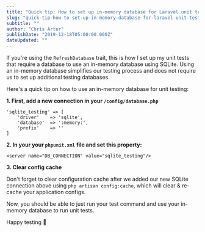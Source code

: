 ```yaml
---
title: "Quick tip: How to set up in-memory database for Laravel unit tests"
slug: "quick-tip-how-to-set-up-in-memory-database-for-laravel-unit-tests"
subtitle: ""
author: "Chris Arter"
publishDate: "2019-12-18T05:00:00.000Z"
dateUpdated: ""
---
```


If you're using the `RefreshDatabase` trait, this is how I set up my unit tests that require a database to use an in-memory database using SQLite. Using an in-memory database simplifies our testing process and does not require us to set up additional testing databases.

Here's a quick tip on how to use an in-memory database for unit testing:

**1\. First, add a new connection in your `/config/database.php`**

    'sqlite_testing' => [
        'driver'    => 'sqlite',
        'database'  => ':memory:',
        'prefix'    => ''
    ]
    

**2\. In your your `phpunit.xml` file and set this property:**

    <server name="DB_CONNECTION" value="sqlite_testing"/>
    

**3\. Clear config cache**

Don't forget to clear configuration cache after we added our new SQLite connection above using `php artisan config:cache`, which will clear & re-cache your application configs.

Now, you should be able to just run your test command and use your in-memory database to run unit tests.

Happy testing 🤘
